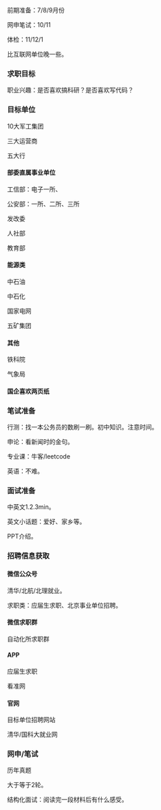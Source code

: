 前期准备：7/8/9月份

网申笔试：10/11

体检：11/12/1

比互联网单位晚一些。

### 求职目标

职业兴趣：是否喜欢搞科研？是否喜欢写代码？

### 目标单位

10大军工集团

三大运营商

五大行

#### 部委直属事业单位

工信部：电子一所、

公安部：一所、二所、三所

发改委

人社部

教育部

#### 能源类

中石油

中石化

国家电网

五矿集团

#### 其他

铁科院

气象局

#### 国企喜欢两页纸

### 笔试准备

行测：找一本公务员的数刷一刷。初中知识。注意时间。

申论：看新闻时的金句。

专业课：牛客/leetcode

英语：不难。

### 面试准备

中英文1.2.3min。

英文小话题：爱好、家乡等。

PPT介绍。

### 招聘信息获取

#### 微信公众号

清华/北航/北理就业。

求职类：应届生求职、北京事业单位招聘。

#### 微信求职群

自动化所求职群

#### APP

应届生求职

看准网

#### 官网

目标单位招聘网站

清华/国科大就业网

### 网申/笔试

历年真题

大于等于2轮。

结构化面试：阅读完一段材料后有什么感受。